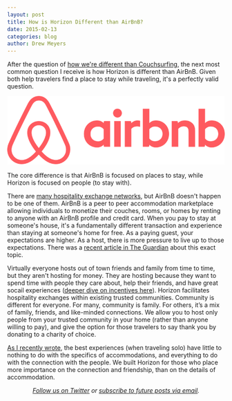 ```yaml
---
layout: post
title: How is Horizon Different than AirBnB?
date: 2015-02-13
categories: blog
author: Drew Meyers
---
```

After the question of [how we're different than Couchsurfing](http://www.horizonapp.co/blog/couchsurfing-differences/), the next most common question I receive is how Horizon is different than AirBnB. Given both help travelers find a place to stay while traveling, it's a perfectly valid question.

![](/assets/Airbnb_Logo.png)

The core difference is that AirBnB is focused on places to stay, while Horizon is focused on people (to stay with).

There are [many hospitality exchange networks](http://www.horizonapp.co/blog/hospitality-networks-history/), but AirBnB doesn't happen to be one of them. AirBnB is a peer to peer accommodation marketplace allowing individuals to monetize their couches, rooms, or homes by renting to anyone with an AirBnB profile and credit card. When you pay to stay at someone's house, it's a fundamentally different transaction and experience than staying at someone's home for free. As a paying guest, your expectations are higher. As a host, there is more pressure to live up to those expectations. There was a [recent article in The Guardian](http://www.theguardian.com/travel/2015/feb/10/why-id-rather-take-a-free-couchsurfer-than-make-money-from-airbnb) about this exact topic.

Virtually everyone hosts out of town friends and family from time to time, but they aren't hosting for money. They are hosting because they want to spend time with people they care about, help their friends, and have great socail experiences ([deeper dive on incentives here](http://www.horizonapp.co/blog/incentives-hosting-hospitality-networks/)). Horizon facilitates hospitality exchanges within existing trusted communities. Community is different for everyone. For many, community is family. For others, it’s a mix of family, friends, and like-minded connections. We allow you to host only people from your trusted community in your home (rather than anyone willing to pay), and give the option for those travelers to say thank you by donating to a charity of choice.

[As I recently wrote](http://www.horizonapp.co/blog/airbnb-hack-horizon/), the best experiences (when traveling solo) have little to nothing to do with the specifics of accommodations, and everything to do with the connection with the people. We built Horizon for those who place more importance on the connection and friendship, than on the details of accommodation.

<p align="center"><em><a href="https://twitter.com/gethorizonapp">Follow us on Twitter</a> or <a href="http://feedburner.google.com/fb/a/mailverify?uri=horizonapp/GCAe">subscribe to future posts via email</a>.</em></p>
